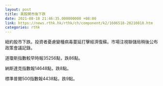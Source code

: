 ```yaml
---
layout: post
title: 美股開市後下跌
date: 2021-08-18 21:46:35.000000000 +08:00
link: https://news.rthk.hk/rthk/ch/component/k2/1606518-20210818.htm
categories: rthk
---
```


紐約股市下跌。投資者憂慮變種病毒蔓延打擊經濟復蘇。市場注視聯儲局稍後公布政策會議記錄。

道瓊斯指數較早時報35256點，跌86點。

納斯達克指數報14648點，跌8點。

標準普爾500指數報4438點，跌9點。
